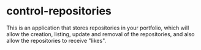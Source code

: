 # control-repositories
This is an application that stores repositories in your portfolio, which will allow the creation, listing, update and removal of the repositories, and also allow the repositories to receive "likes".
